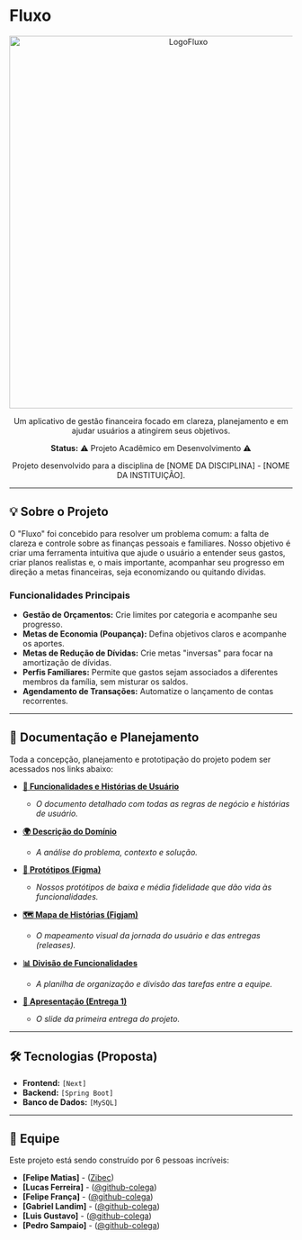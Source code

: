 # Fluxo 

<p align="center">
  <img width="621" height="662" alt="LogoFluxo" src="https://github.com/user-attachments/assets/f0f23b0e-d540-498b-b4a3-4b33f89caf6e" />
</p>

<p align="center">
  Um aplicativo de gestão financeira focado em clareza, planejamento e em ajudar usuários a atingirem seus objetivos.
</p>

<p align="center">
  <strong>Status:</strong> ⚠️ Projeto Acadêmico em Desenvolvimento ⚠️
</p>
<p align="center">
  Projeto desenvolvido para a disciplina de [NOME DA DISCIPLINA] - [NOME DA INSTITUIÇÃO].
</p>

---

## 💡 Sobre o Projeto

O "Fluxo" foi concebido para resolver um problema comum: a falta de clareza e controle sobre as finanças pessoais e familiares. Nosso objetivo é criar uma ferramenta intuitiva que ajude o usuário a entender seus gastos, criar planos realistas e, o mais importante, acompanhar seu progresso em direção a metas financeiras, seja economizando ou quitando dívidas.

### Funcionalidades Principais

* **Gestão de Orçamentos:** Crie limites por categoria e acompanhe seu progresso.
* **Metas de Economia (Poupança):** Defina objetivos claros e acompanhe os aportes.
* **Metas de Redução de Dívidas:** Crie metas "inversas" para focar na amortização de dívidas.
* **Perfis Familiares:** Permite que gastos sejam associados a diferentes membros da família, sem misturar os saldos.
* **Agendamento de Transações:** Automatize o lançamento de contas recorrentes.

---

## 🔗 Documentação e Planejamento

Toda a concepção, planejamento e prototipação do projeto podem ser acessados nos links abaixo:

* **[📄 Funcionalidades e Histórias de Usuário](https://docs.google.com/document/d/1YD99bOzKzghznqJo460uFqJ5TbKgA2w01YyB5aWlwvA/edit?usp=sharing)**
    * *O documento detalhado com todas as regras de negócio e histórias de usuário.*

* **[🌍 Descrição do Domínio](https://docs.google.com/document/d/18LDAQ5RxZZley_TiPntn0mVNEMiJ_UUW9PdBY66zBhM/edit?usp=sharing)**
    * *A análise do problema, contexto e solução.*

* **[🎨 Protótipos (Figma)](https://www.figma.com/files/team/1538184058540126409/all-projects?fuid=1350454404058152685)**
    * *Nossos protótipos de baixa e média fidelidade que dão vida às funcionalidades.*

* **[🗺️ Mapa de Histórias (Figjam)](https://www.figma.com/board/j6oB6wHaRZfB2iKOzUdtwy/Figjam?t=rx02Mwlf12qIfmal-0)**
    * *O mapeamento visual da jornada do usuário e das entregas (releases).*

* **[📊 Divisão de Funcionalidades](https://docs.google.com/spreadsheets/d/1t92giffg4_3fWzn12EcefGPzbG3hpNor4TrYLyCI4VA/edit?gid=1765468141#gid=1765468141)**
    * *A planilha de organização e divisão das tarefas entre a equipe.*

* **[🎤 Apresentação (Entrega 1)](https://www.canva.com/design/DAG2P1fI5Nc/69AhBmnOIqaNuej20L2q7A/edit?utm_content=DAG2P1fI5Nc&utm_campaign=designshare&utm_medium=link2&utm_source=sharebutton)**
    * *O slide da primeira entrega do projeto.*

---

## 🛠️ Tecnologias (Proposta)

* **Frontend:** `[Next]`
* **Backend:** `[Spring Boot]`
* **Banco de Dados:** `[MySQL]`

---

## 👥 Equipe

Este projeto está sendo construído por 6 pessoas incríveis:

* **[Felipe Matias]** - ([Zibec](https://github.com/zibec))
* **[Lucas Ferreira]** - ([@github-colega](https://github.com/github-colega))
* **[Felipe França]** - ([@github-colega](https://github.com/github-colega))
* **[Gabriel Landim]** - ([@github-colega](https://github.com/github-colega))
* **[Luis Gustavo]** - ([@github-colega](https://github.com/github-colega))
* **[Pedro Sampaio]** - ([@github-colega](https://github.com/github-colega))

